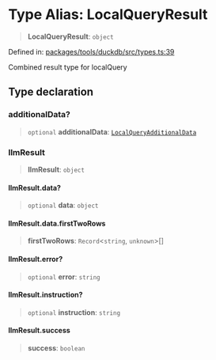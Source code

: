 # Type Alias: LocalQueryResult

> **LocalQueryResult**: `object`

Defined in: [packages/tools/duckdb/src/types.ts:39](https://github.com/GeoDaCenter/openassistant/blob/28e38a23cf528ccfe10391135d12fba8d3e385da/packages/tools/duckdb/src/types.ts#L39)

Combined result type for localQuery

## Type declaration

### additionalData?

> `optional` **additionalData**: [`LocalQueryAdditionalData`](LocalQueryAdditionalData.md)

### llmResult

> **llmResult**: `object`

#### llmResult.data?

> `optional` **data**: `object`

#### llmResult.data.firstTwoRows

> **firstTwoRows**: `Record`\<`string`, `unknown`\>[]

#### llmResult.error?

> `optional` **error**: `string`

#### llmResult.instruction?

> `optional` **instruction**: `string`

#### llmResult.success

> **success**: `boolean`
